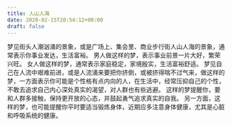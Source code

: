 ```yaml
---
title: 人山人海
date: 2020-02-15T20:54:12+08:00
draft: false
---
```


梦见街头人潮汹涌的景象，或是广场上、集会里、商业步行街人山人海的景象，通常表示你事业发达，生活富裕。
男人做这样的梦，表示事业前景一片大好，繁荣兴旺。
女人做这样的梦，通常表示家庭稳定，家境殷实，生活富裕舒适。
梦见自己在人流中艰难前进，或是人流涌来要把你挤倒，或被挤得喘不过气来，做这样的梦，一方面表示你可能是个性格有点内向的人，在生活中，经常压抑自己的个性，不敢去追求自己内心深处真实的渴望，对人群也有些逃避。
这样的梦提醒你，要和人群多接触，保持更开放的心态，并鼓起勇气追求真实的自我。
另一方面，这样的梦，也可能提醒你平时要适当锻炼身体，近期应多注意身体健康，尤其是心脏和呼吸系统的健康。
